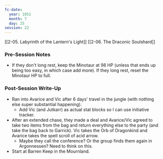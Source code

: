 ```yaml
---
fc-date:
  year: 1051
  month: 7
  day: 25
session: 22
---
```

[[2-05. Labyrinth of the Lantern's Light]] [[2-06. The Draconic Soulshard]]

### Pre-Session Notes

* If they don't long rest, keep the Minotaur at 98 HP (unless that ends up being too easy, in which case add more). If they long rest, reset the Minotaur HP to full.

### Post-Session Write-Up

- Ran into Avarice and Vic after 6 days' travel in the jungle (with nothing else super substantial happening).
	- Add Vic (and Jutkarr) as actual stat blocks so I can use initiative tracker.
- After an extended chase, they made a deal and Avarice/Vic agreed to take two items from the bag and return everything else to the party (and take the bag back to Garrick). Vic takes the Orb of Dragonkind and Avarice takes the spell scroll of acid arrow.
	- Maybe they call the conference? Or the group finds them again in Argonnessen? Need to think on this.
- Start at Barren Keep in the Mournland.
